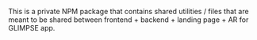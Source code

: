 This is a private NPM package that contains shared utilities / files that are meant to be shared between frontend + backend + landing page + AR for GLIMPSE app.
